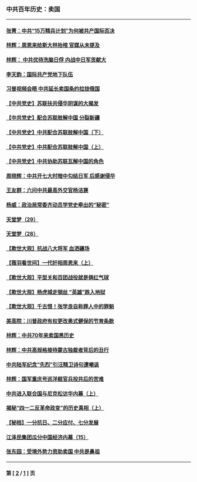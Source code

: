 ### 中共百年历史：卖国
---
#### [张菁：中共“15万精兵计划”为何被共产国际否决](../../pages/nf1176117/n13967677.md?06050430) 
#### [林辉：周恩来给斯大林抬棺 官媒从未提及](../../pages/nf1176117/n13961173.md?06050430) 
#### [林辉： 中共优待洗脑日俘 内战中日军贡献大](../../pages/nf1176117/n13624644.md?06050430) 
#### [李天韵：国际共产党地下队伍](../../pages/nf1176117/n13611808.md?06050430) 
#### [习普视频会晤 中共延长卖国条约拉拢俄国](../../pages/nf1176117/n13060971.md?06050430) 
#### [【中共党史】苏联扶共侵华阴谋的大揭发](../../pages/nf1176117/n13056050.md?06050430) 
#### [【中共党史】配合苏联肢解中国 分裂新疆](../../pages/nf1176117/n13040700.md?06050430) 
#### [【中共党史】中共配合苏联肢解中国（下）](../../pages/nf1176117/n13035660.md?06050430) 
#### [【中共党史】中共配合苏联肢解中国（上）](../../pages/nf1176117/n13030262.md?06050430) 
#### [【中共党史】中共协助苏联瓦解中国的角色](../../pages/nf1176117/n13018109.md?06050430) 
#### [周晓辉：中共开七大时暗中勾结日军 后感谢侵华](../../pages/nf1176117/n12921960.md?06050430) 
#### [王友群：六问中共最高外交官杨洁篪](../../pages/nf1176117/n12836495.md?06050430) 
#### [杨威：政治局常委齐动员学党史牵出的“秘密”](../../pages/nf1176117/n12764642.md?06050430) 
#### [天堂梦（29）](../../pages/nf1176117/n12408465.md?06050430) 
#### [天堂梦（28）](../../pages/nf1176117/n12408309.md?06050430) 
#### [【欺世大观】抗战八大将军 血洒疆场](../../pages/nf1176117/n12357044.md?06050430) 
#### [【薇羽看世间】一代奸相周恩来（上）](../../pages/nf1176117/n12401109.md?06050430) 
#### [【欺世大观】平型关和百团战役就是俩红气球](../../pages/nf1176117/n12359157.md?06050430) 
#### [【欺世大观】杨虎城走钢丝 “英雄”跌入地狱](../../pages/nf1176117/n12358840.md?06050430) 
#### [【欺世大观】千古恨！张学良自称罪人中的罪魁](../../pages/nf1176117/n12358629.md?06050430) 
#### [美高院：川普政府有权更改奥式健保的节育条款](../../pages/nf1176117/n12242171.md?06050430) 
#### [林辉：中共70年来卖国黑历史](../../pages/nf1176117/n11552181.md?06050430) 
#### [林辉：中共高规格接待蒙古独裁者背后的丑行](../../pages/nf1176117/n11225005.md?06050430) 
#### [中共陆军纪念“先烈”引汪精卫诗句遭嘲讽](../../pages/nf1176117/n11153345.md?06050430) 
#### [林辉：国军重庆号巡洋舰官兵投共后的苦难](../../pages/nf1176117/n10997801.md?06050430) 
#### [中共进入联合国与尼克松访华内幕（上）](../../pages/nf1176117/n10138788.md?06050430) 
#### [揭秘“四一二反革命政变”的历史真相（上）](../../pages/nf1176117/n9996650.md?06050430) 
#### [【秘档】一分抗日、二分应付、七分发展](../../pages/nf1176117/n9331484.md?06050430) 
#### [江泽民集团瓜分中国经济内幕（15）](../../pages/nf1176117/n9268584.md?06050430) 
#### [张东园：受境外势力资助卖国 中共是鼻祖](../../pages/nf1176117/n9272480.md?06050430) 

---
#### 第 [ [2](./2.md?06050430) / [1](./1.md?06050430) ] 页
